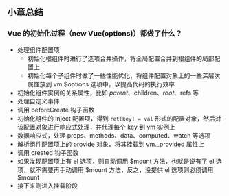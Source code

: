 ## 小章总结

### Vue 的初始化过程（new Vue(options)）都做了什么？

- 处理组件配置项
  - 初始化根组件时进行了选项合并操作，将全局配置合并到根组件的局部配置上
  - 初始化每个子组件时做了一些性能优化，将组件配置对象上的一些深层次属性放到 vm.\$options 选项中，以提高代码的执行效率
- 初始化组件实例的关系属性，比如 $parent、$children、$root、$refs 等
- 处理自定义事件
- 调用 beforeCreate 钩子函数
- 初始化组件的 inject 配置项，得到 `ret[key] = val` 形式的配置对象，然后对该配置对象进行响应式处理，并代理每个 key 到 vm 实例上
- 数据响应式，处理 props、methods、data、computed、watch 等选项
- 解析组件配置项上的 provide 对象，将其挂载到 vm.\_provided 属性上
- 调用 created 钩子函数
- 如果发现配置项上有 el 选项，则自动调用 $mount 方法，也就是说有了 el 选项，就不需要再手动调用 $mount 方法，反之，没提供 el 选项则必须调用 \$mount
- 接下来则进入挂载阶段

